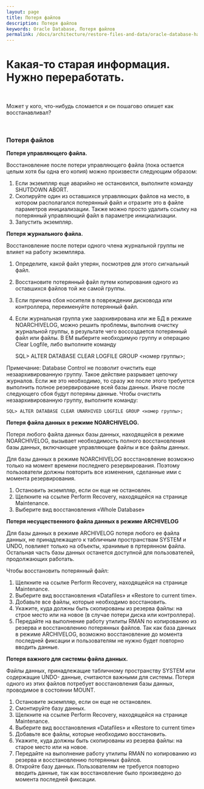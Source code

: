 ```yaml
---
layout: page
title: Потеря файлов
description: Потеря файлов
keywords: Oracle Database, Потеря файлов
permalink: /docs/architecture/restore-files-and-data/oracle-database-has-been-lost/
---
```


# Какая-то старая информация. Нужно переработать.

<br/>

Может у кого, что-нибудь сломается и он пошагово опишет как восстанавливал?

<br/>

### Потеря файлов

<strong>Потеря управляющего файла.</strong>

Восстановление после потери управляющего файла (пока остается целым хотя бы одна его копия) можно произвести следующим образом:

1. Если экземпляр еще аварийно не остановился, выполните команду SHUTDOWN ABORT.
2. Скопируйте один из оставшихся управляющих файлов на место, в котором располагался потерянный файл и отразите это в файле параметров инициализации. Также можно просто удалить ссылку на потерянный управляющий файл в параметре инициализации.
3. Запустить экземпляр.

<strong>Потеря журнального файла.</strong>

Восстановление после потери одного члена журнальной группы не влияет на работу экземпляра.

1. Определите, какой файл утерян, посмотрев для этого сигнальный файл.
2. Восстановите потерянный файл путем копирования одного из оставшихся файлов той же самой группы.
3. Если причина сбоя носителя в повреждении дисковода или контроллера, переименуйте потерянный файл.
4. Если журнальная группа уже заархивирована или же БД в режиме NOARCHIVELOG, можно решить проблемы, выполнив очистку журнальной группы, в результате чего воссоздается потерянный файл или файлы. В EM выберите необходимую группу и операцию Clear Logfile, либо выполните команду

    SQL> ALTER DATABASE CLEAR LOGFILE GROUP <номер группы>;

Примечание: Database Control не позволит очистить еще незаархивированную группу. Такое действие разрывает цепочку журналов. Если же это необходимо, то сразу же после этого требуется выполнить полное резервирование всей базы данных. Иначе после следующего сбоя будут потеряны данные. Чтобы очистить незаархивированную группу, выполните команду:

    SQL> ALTER DATABASE CLEAR UNARHIVED LOGFILE GROUP <номер группы>;

<strong>Потеря файла данных в режиме NOARCHIVELOG.</strong>

Потеря любого файла данных базы данных, находящейся в режиме NOARCHIVELOG, вызывает необходимость полного восстановления базы данных, включающее управляющие файлы и все файлы данных.

Для базы данных в режиме NOARCHIVELOG восстановление возможно только на момент времени последнего резервирования. Поэтому пользователи должны повторить все изменения, сделанные ими с момента резервирования.

1. Остановить экземпляр, если он еще не остановлен.
2. Щелкните на ссылке Perform Recovery, находящейся на странице Maintenance.
3. Выберите вид восстановления «Whole Database»

<strong>Потеря несущественного файла данных в режиме ARCHIVELOG</strong>

Для базы данных в режиме ARCHIVELOG потеря любого ее файла данных, не принадлежащего к табличным пространствам SYSTEM и UNDO, повлияет только на объекты, хранимые в пртерянном файла. Остальная часть базы данных останется доступной для пользователей, продолжающих работать.

Чтобы восстановить потерянный файл:

1. Щелкните на ссылке Perform Recovery, находящейся на странице Maintenance.
2. Выберите вид восстановления «Datafiles» и «Restore to current time».
3. Добавьте все файлы, которые необходимо восстановить.
4. Укажите, куда должны быть скопированы из резерва файлы: на строе место или на новое (в случае потери диска или контроллера).
5. Передайте на выполнение работу утилиты RMAN по копированию из резерва и восстановлению потерянных файлов.
   Так как база данных в режиме ARCHIVELOG, возможно восстановление до момента последней фиксации и пользователям не нужно будет повторно вводить данные.

<strong>Потеря важного для системы файла данных.</strong>

Файлы данных, принадлежащие табличному пространству SYSTEM или содержащие UNDO- данные, считаются важными для системы. Потеря одного из этих файлов потребует восстановления базы данных, проводимое в состоянии MOUNT.

1. Остановите экземпляр, если он еще не остановлен.
2. Смонтируйте базу данных.
3. Щелкните на ссылке Perform Recovery, находящейся на странице Maintenance.
4. Выберите вид восстановления «Datafiles» и «Restore to current time»
5. Добавьте все файлы, которые необходимо восстановить.
6. Укажите, куда должны быть скопированы из резерва файлы: на старое место или на новое.
7. Передайте на выполнение работу утилиты RMAN по копированию из резерва и восстановлению потерянных файлов.
8. Откройте базу данных. Пользователям не требуется повторно вводить данные, так как восстановление было произведено до момента последней фиксации.
